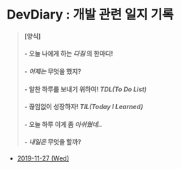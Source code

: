 # DevDiary : 개발 관련 일지 기록

> #### [양식]
>
> #### - 오늘 나에게 하는 _다짐_ 의 한마디!
>
> #### - _어제는_ 무엇을 했지?
>
> #### - 알찬 하루를 보내기 위하여! _TDL(To Do List)_
>
> #### - 끊임없이 성장하자! _TIL(Today I Learned)_
>
> #### - 오늘 하루 이게 좀 _아쉬웠네_..
>
> #### - _내일은_ 무엇을 할까?

- [2019-11-27 (Wed)](https://github.com/DevLimK1/DevDiary/blob/master/2019/191127wed.md)
